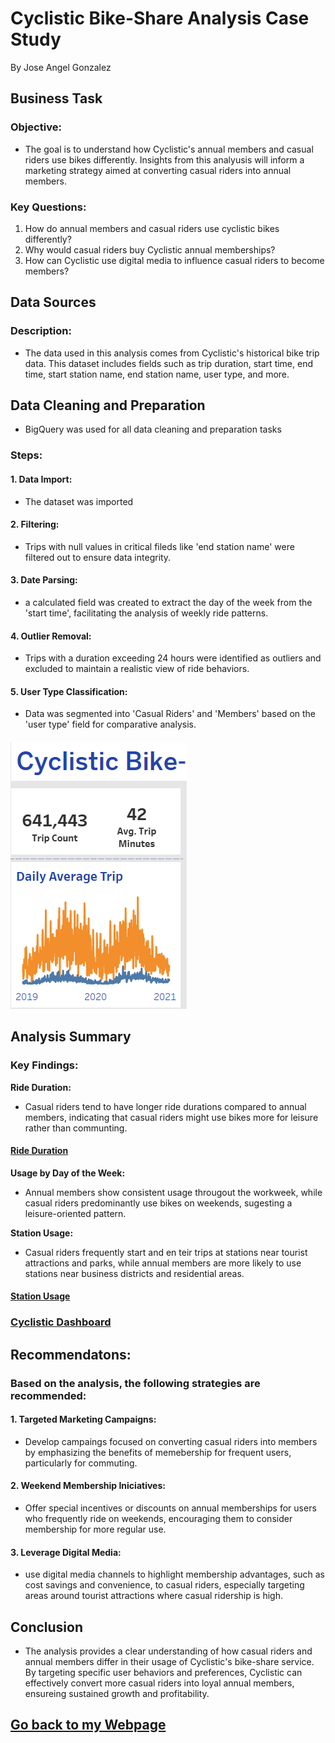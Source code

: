 # Cyclistic Bike-Share Analysis Case Study
By Jose Angel Gonzalez

## Business Task
### Objective:
- The goal is to understand how Cyclistic's annual members and casual riders use bikes differently. Insights from this analyusis will inform a marketing strategy aimed at converting casual riders into annual members.

### Key Questions:
1. How do annual members and casual riders use cyclistic bikes differently?
2. Why would casual riders buy Cyclistic annual memberships?
3. How can Cyclistic use digital media to influence casual riders to become members?

## Data Sources
### Description:
- The data used in this analysis comes from Cyclistic's historical bike trip data. This dataset includes fields such as trip duration, start time, end time, start station name, end station name, user type, and more. 			        		

## Data Cleaning and Preparation
- BigQuery was used for all data cleaning and preparation tasks
### Steps:
#### 1. Data Import:
- The dataset was imported 
#### 2. Filtering:
- Trips with null values in critical fileds like 'end station name' were filtered out to ensure data integrity.
#### 3. Date Parsing:
- a calculated field was created to extract the day of the week from the 'start time', facilitating the analysis of weekly ride patterns.
#### 4. Outlier Removal:
- Trips with a duration exceeding 24 hours were identified as outliers and excluded to maintain a realistic view of ride behaviors.
#### 5. User Type Classification:
- Data was segmented into 'Casual Riders' and 'Members' based on the 'user type' field for comparative analysis.
#### ![Execution Graph](https://github.com/Grandpa-3/Cyclistic/blob/401916d6feddfd60cf90ba3a868f119e50368b8b/RideDuration_UsageDaily.png)

## Analysis Summary
### Key Findings:

**Ride Duration:**
- Casual riders tend to have longer ride durations compared to annual members, indicating that casual riders might use bikes more for leisure rather than communting.
#### [Ride Duration](Images/RideDuration_UsageDaily.png)

**Usage by Day of the Week:**
- Annual members show consistent usage througout the workweek, while casual riders predominantly use bikes on weekends, sugesting a leisure-oriented pattern.

**Station Usage:**
- Casual riders frequently start and en teir trips at stations near tourist attractions and parks, while annual members are more likely to use stations near business districts and residential areas.
#### [Station Usage](Images/StationUsage.png)

### [Cyclistic Dashboard](https://public.tableau.com/app/profile/jose.gonzalez.ramirez/viz/Cyclistic_17262131192190/CyclisticNY)


## Recommendatons:

### Based on the analysis, the following strategies are recommended:
#### 1. Targeted Marketing Campaigns:
- Develop campaings focused on converting casual riders into members by emphasizing the benefits of memebership for frequent users, particularly for commuting.
#### 2. Weekend Membership Iniciatives:
- Offer special incentives or discounts on annual memberships for users who frequently ride on weekends, encouraging them to consider membership for more regular use.
#### 3. Leverage Digital Media:
- use digital media channels to highlight membership advantages, such as cost savings and convenience, to casual riders, especially targeting areas around tourist attractions where casual ridership is high.

## Conclusion
  - The analysis provides a clear understanding of how casual riders and annual members differ in their usage of Cyclistic's bike-share service. By targeting specific user behaviors and preferences, Cyclistic can effectively convert more casual riders into loyal annual members, ensureing sustained growth and profitability.

## [Go back to my Webpage](https://grandpa-3.github.io/Jose_AGonzalez.github.io/)
